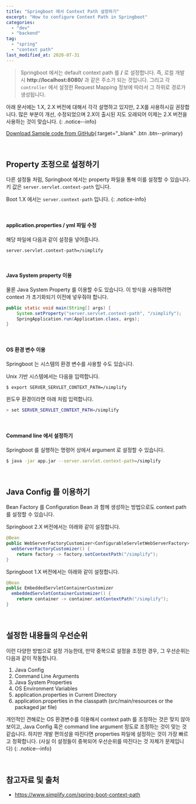 ```yaml
---
title: "Springboot 에서 Context Path 설정하기"
excerpt: "How to configure Context Path in Springboot"
categories:
  - "dev"
  - "backend"
tag:
  - "spring"
  - "context path"
last_modified_at: 2020-07-31
---
```


> Springboot 에서는 default context path 를 **/** 로 설정합니다. 즉, 로컬 개발 시 **http://localhost:8080/** 과 같은 주소가 되는 것입니다. 그리고 각 `controller` 에서 설정한 Request Mapping 정보에 따라서 그 하위로 경로가 생성됩니다. 

아래 문서에는 1.X, 2.X 버전에 대해서 각각 설명하고 있지만, 2.X를 사용하시길 권장합니다. 많은 부분이 개선, 수정되었으며 2.X이 출시된 지도 오래되어 이제는 2.X 버전을 사용하는 것이 맞습니다.
{: .notice--info}

[Download Sample code from GitHub](https://github.com/Simplify-Criss/SampleProjects/tree/master/contextPathExample){:target="_blank" .btn .btn--primary}

<br/>

## Property 조정으로 설정하기

다른 설정들 처럼, Springboot 에서는 property 파일을 통해 이를 설정할 수 있습니다. 키 값은 `server.servlet.context-path` 입니다.

Boot 1.X 에서는 `server.context-path` 입니다.
{: .notice-info}

<br/>

#### application.properties / yml 파일 수정

해당 파일에 다음과 같이 설정을 넣어줍니다. 

```properties
server.servlet.context-path=/simplify
```

<br/>

#### Java System property 이용

물론 Java System Property 를 이용할 수도 있습니다. 이 방식을 사용하려면 context 가 초기화되기 이전에 넣우줘야 합니다.

```java
public static void main(String[] args) {
    System.setProperty("server.servlet.context-path", "/simplify");
    SpringApplication.run(Application.class, args);
}
```

<br/>

#### OS 환경 변수 이용

Springboot 는 시스템의 환경 변수를 사용할 수도 있습니다. 

Unix 기반 시스템에서는 다음을 입력합니다.

```sh
$ export SERVER_SERVLET_CONTEXT_PATH=/simplify
```

윈도우 환경이라면 아래 처럼 입력합니다.

```sh
> set SERVER_SERVLET_CONTEXT_PATH=/simplify
```

<br/>

#### Command line 에서 설정하기

Springboot 를 실행하는 명령어 상에서 argument 로 설정할 수 있습니다. 

```sh
$ java -jar app.jar --server.servlet.context-path=/simplify
```

<br/>

## Java Config 를 이용하기

Bean Factory 를 Configuration Bean 과 함께 생성하는 방법으로도 context path 를 설정할 수 있습니다. 

Springboot 2.X 버전에서는 아래와 같이 설정합니다.

```java
@Bean
public WebServerFactoryCustomizer<ConfigurableServletWebServerFactory>
  webServerFactoryCustomizer() {
    return factory -> factory.setContextPath("/simplify");
}
```

Springboot 1.X 버전에서는 아래와 같이 설정합니다.

```java
@Bean
public EmbeddedServletContainerCustomizer
  embeddedServletContainerCustomizer() {
    return container -> container.setContextPath("/simplify");
}
```

<br/>

## 설정한 내용들의 우선순위

이런 다양한 방법으로 설정 가능한데, 만약 중복으로 설정을 조정한 경우, 그 우선순위는 다음과 같이 작동합니다. 

1. Java Config
2. Command Line Arguments
3. Java System Properties
4. OS Environment Variables
5. application.properties in Current Directory
6. application.properties in the classpath (src/main/resources or the packaged jar file)

개인적인 견해로는 OS 환경변수를 이용해서 context path 를 조정하는 것은 맞지 않아 보이고, Java Config 혹은 command line argument 정도로 조정하는 것이 맞는 것 같습니다. 하지만 개발 편의성을 따진다면 properties 파일에 설정하는 것이 가장 빠르고 정확합니다. (사실 이 설정들이 중복되어 우선순위를 따진다는 것 자체가 문제입니다) 
{: .notice--info}

<br/>

## 참고자료 및 출처

- https://www.simplify.com/spring-boot-context-path
